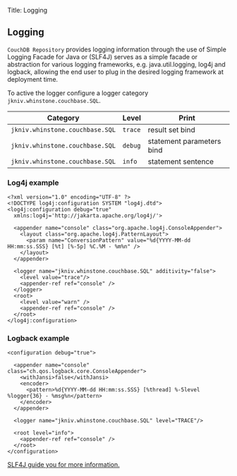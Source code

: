 Title: Logging

Logging
-------------
       
`CouchDB Repository` provides logging information through the use of Simple Logging Facade for Java or (SLF4J) serves as a simple facade or abstraction for various logging frameworks, e.g. java.util.logging, log4j and logback, allowing the end user to plug in the desired logging framework at deployment time. 

To active the logger configure a logger category `jkniv.whinstone.couchbase.SQL`.


| Category                     | Level     | Print |
| ---------------------------- | --------- |--------|
| `jkniv.whinstone.couchbase.SQL` |  `trace` | result set bind |
| `jkniv.whinstone.couchbase.SQL` |  `debug` | statement parameters bind |
| `jkniv.whinstone.couchbase.SQL` |  `info`  | statement sentence |


### Log4j example

    <?xml version="1.0" encoding="UTF-8" ?>
    <!DOCTYPE log4j:configuration SYSTEM "log4j.dtd">
    <log4j:configuration debug="true"
      xmlns:log4j='http://jakarta.apache.org/log4j/'>
      
      <appender name="console" class="org.apache.log4j.ConsoleAppender">
        <layout class="org.apache.log4j.PatternLayout">
          <param name="ConversionPattern" value="%d{YYYY-MM-dd HH:mm:ss.SSS} [%t] [%-5p] %C.%M - %m%n" />
        </layout>
      </appender>
      
      <logger name="jkniv.whinstone.couchbase.SQL" additivity="false">
        <level value="trace"/>
        <appender-ref ref="console" />
      </logger>
      <root>
        <level value="warn" />
        <appender-ref ref="console" />
      </root>    
    </log4j:configuration>


### Logback example

    <configuration debug="true">
    
      <appender name="console" class="ch.qos.logback.core.ConsoleAppender">
        <withJansi>false</withJansi>
        <encoder>
          <pattern>%d{YYYY-MM-dd HH:mm:ss.SSS} [%thread] %-5level %logger{36} - %msg%n</pattern>
        </encoder>
      </appender>
    
      <logger name="jkniv.whinstone.couchbase.SQL" level="TRACE"/>
    
      <root level="info">
        <appender-ref ref="console" />
      </root>
    </configuration>
    
    

<a href="http://www.slf4j.org/">SLF4J guide you for more information.</a>
